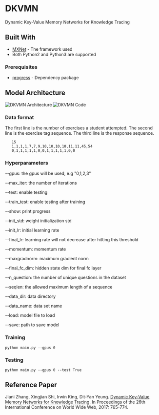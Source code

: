 # DKVMN

Dynamic Key-Value Memory Networks for Knowledge Tracing

## Built With

* [MXNet](https://github.com/dmlc/mxnet) - The framework used
* Both Python2 and Python3 are supported

### Prerequisites
* [progress](https://pypi.python.org/pypi/progress) - Dependency package

## Model Architecture

![DKVMN Architecture](https://github.com/jennyzhang0215/DKVMN/blob/master/DKVMN_architecture.png)
![DKVMN Code](https://github.com/jennyzhang0215/DKVMN/blob/master/DKVMN_code.png)

### Data format

The first line is the number of exercises a student attempted.
The second line is the exercise tag sequence.
The third line is the response sequence.

 ```
    15
    1,1,1,1,7,7,9,10,10,10,10,11,11,45,54
    0,1,1,1,1,1,0,0,1,1,1,1,1,0,0
 ```

### Hyperparameters

--gpus: the gpus will be used, e.g "0,1,2,3"

--max_iter: the number of iterations

--test: enable testing

--train_test: enable testing after training

--show: print progress

--init_std: weight initialization std

--init_lr: initial learning rate

--final_lr: learning rate will not decrease after hitting this threshold

--momentum: momentum rate

--maxgradnorm: maximum gradient norm

--final_fc_dim: hidden state dim for final fc layer

--n_question: the number of unique questions in the dataset

--seqlen: the allowed maximum length of a sequence

--data_dir: data directory

--data_name: data set name

--load: model file to load

--save: path to save model



### Training
 ```
 python main.py --gpus 0
 ```

### Testing
 ```
 python main.py --gpus 0 --test True
 ```

## Reference Paper

Jiani Zhang, Xingjian Shi, Irwin King, Dit-Yan Yeung. [Dynamic Key-Value Memory Networks for Knowledge Tracing](http://papers.www2017.com.au.s3-website-ap-southeast-2.amazonaws.com/proceedings/p765.pdf).
In Proceedings of the 26th International Conference on World Wide Web, 2017: 765-774.


